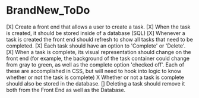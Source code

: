 # BrandNew_ToDo

[X]  Create a front end that allows a user to create a task.
[X] When the task is created, it should be stored inside of a
      database (SQL)
[X]  Whenever a task is created the front end should refresh to show
    all tasks that need to be completed.
[X]  Each task should have an option to 'Complete' or 'Delete'.
[X]    When a task is complete, its visual representation should change on the front end (for example, the background of the task container could change from gray to green, as well as the complete option 'checked off'. Each of these are accomplished in CSS, but will need to hook into logic to know whether or not the task is complete)
X Whether or not a task is complete should also be stored in the
   database.
[] Deleting a task should remove it both from the Front End as well as the Database.
